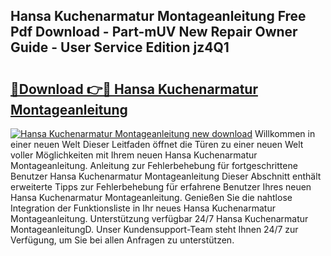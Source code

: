 ## Hansa Kuchenarmatur Montageanleitung Free Pdf Download - Part-mUV New Repair Owner Guide - User Service Edition jz4Q1

# <h2><a href="http://df7pr1.blite.top/?on=Hansa+Kuchenarmatur+Montageanleitung">🔗Download 👉🔴 Hansa Kuchenarmatur Montageanleitung</a></h2>

[![Hansa Kuchenarmatur Montageanleitung new download](https://i.imgur.com/lujVjoI.png)](http://df7pr1.blite.top/?on=Hansa+Kuchenarmatur+Montageanleitung)
Willkommen in einer neuen Welt Dieser Leitfaden öffnet die Türen zu einer neuen Welt voller Möglichkeiten mit Ihrem neuen Hansa Kuchenarmatur Montageanleitung. Anleitung zur Fehlerbehebung für fortgeschrittene Benutzer Hansa Kuchenarmatur Montageanleitung Dieser Abschnitt enthält erweiterte Tipps zur Fehlerbehebung für erfahrene Benutzer Ihres neuen Hansa Kuchenarmatur Montageanleitung. Genießen Sie die nahtlose Integration der Funktionsliste in Ihr neues Hansa Kuchenarmatur Montageanleitung. Unterstützung verfügbar 24/7 Hansa Kuchenarmatur MontageanleitungD. Unser Kundensupport-Team steht Ihnen 24/7 zur Verfügung, um Sie bei allen Anfragen zu unterstützen.
